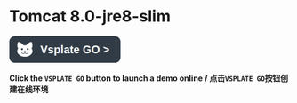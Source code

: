 # Tomcat 8.0-jre8-slim

<a href="https://www.vsplate.com/?docker-compose=https://github.com/vsplate/dcenvs/tomcat/8.0-jre8-slim"><img alt="VSPLATE GO" src="https://raw.githubusercontent.com/vsplate/images/master/vsgo_btn.png" width="200px"></a>

**Click the `VSPLATE GO` button to launch a demo online / 点击`VSPLATE GO`按钮创建在线环境**